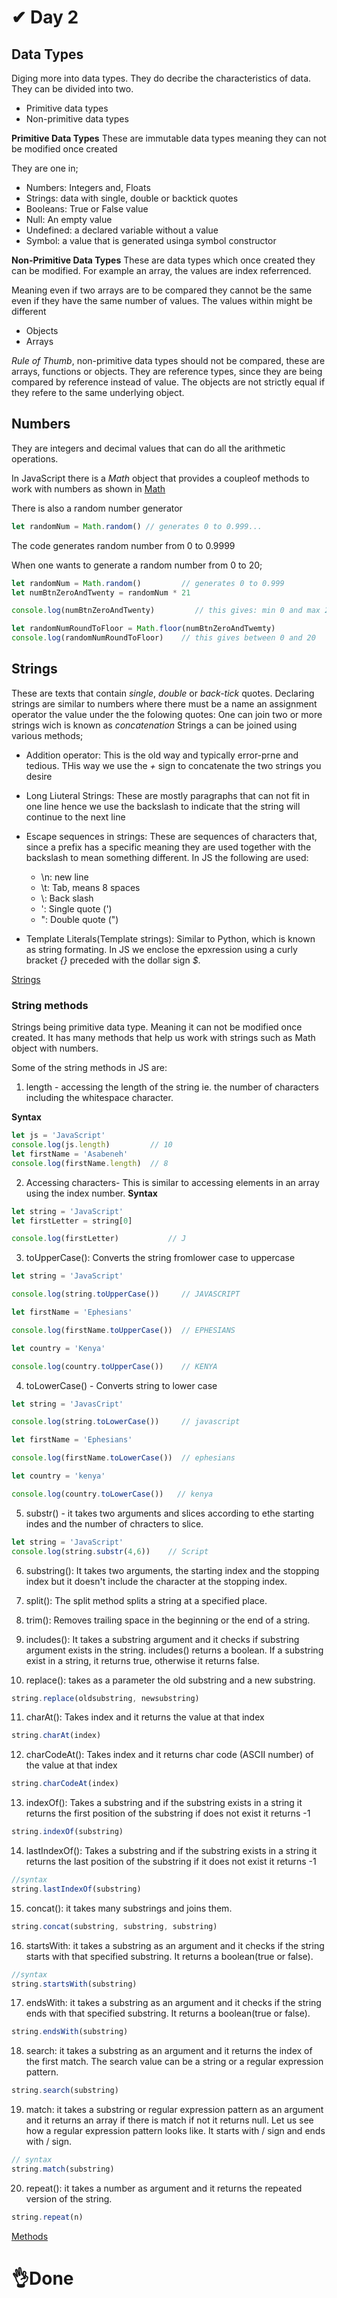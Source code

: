 # ✔ Day 2 

## Data Types 

Diging more into data types. They do decribe the characteristics of data. They can be divided into two.
- Primitive data types 
- Non-primitive data types

**Primitive Data Types**
These are immutable data types meaning they can not be modified once created

They are one in;
- Numbers: Integers and, Floats
- Strings: data with single, double or backtick quotes
- Booleans: True or False value 
- Null: An empty value
- Undefined: a declared variable without a value
- Symbol: a value that is generated usinga symbol constructor

**Non-Primitive Data Types**
These are data types which once created they can be modified. For example an array, the values are index referrenced.

Meaning even if two arrays are to be compared they cannot be the same even if they have the same number of values. The values within might be different 

- Objects
- Arrays

*Rule of Thumb*, non-primitive data types should not be compared, these are arrays, functions or objects. They are reference types, since they are being compared by reference instead of value. The objects are not strictly equal if they refere to the same underlying object.

## Numbers 

They are integers and decimal values that can do all the arithmetic operations. 

In JavaScript there is a _Math_ object that provides a coupleof methods to work with numbers as shown in [Math](./math.js) 

There is also a random number generator
```js 
let randomNum = Math.random() // generates 0 to 0.999...
```
The code generates random number from 0 to 0.9999

When one wants to generate a random number from 0 to 20;

```js
let randomNum = Math.random()         // generates 0 to 0.999
let numBtnZeroAndTwenty = randomNum * 21

console.log(numBtnZeroAndTwenty)         // this gives: min 0 and max 20.99

let randomNumRoundToFloor = Math.floor(numBtnZeroAndTwemty)
console.log(randomNumRoundToFloor)    // this gives between 0 and 20
```

## Strings

These are texts that contain _single_, _double_ or _back-tick_ quotes. Declaring strings are similar to numbers where there must be a name an assignment operator the value under the the folowing quotes:
One can join two or more strings wich is known as _concatenation_
Strings a can be joined using various methods;
- Addition operator: This is the old way and typically error-prne and tedious. THis way we use the *+* sign to concatenate the two strings you desire

- Long Liuteral Strings: These are mostly paragraphs that can not fit in one line hence we use the backslash to indicate that the string will continue to the next line

- Escape sequences in strings: These are sequences of characters that, since a prefix has a specific meaning they are used together with the backslash to mean something different. In JS the following are used: 
  - \n: new line
  - \t: Tab, means 8 spaces
  - \\: Back slash
  - \': Single quote (')
  - \": Double quote (")

- Template Literals(Template strings): Similar to Python, which is known as string formating. In JS we enclose the epxression using a curly bracket _{}_ preceded with the dollar sign _$_.

[Strings](./strings.js)

### String methods

Strings being primitive data type. Meaning it can not be modified once created. It has many methods that help us work with strings such as Math object with numbers.

Some of the string methods in JS are:
1. length - accessing the length of the string ie. the number of characters including the whitespace character.

**Syntax**
```js
let js = 'JavaScript'
console.log(js.length)         // 10
let firstName = 'Asabeneh'
console.log(firstName.length)  // 8
```
2. Accessing characters- This is similar to accessing elements in an array using the index number.
**Syntax**
```js
let string = 'JavaScript'
let firstLetter = string[0]

console.log(firstLetter)           // J
```
3. toUpperCase(): Converts the string fromlower case to uppercase

```js
let string = 'JavaScript'

console.log(string.toUpperCase())     // JAVASCRIPT

let firstName = 'Ephesians'

console.log(firstName.toUpperCase())  // EPHESIANS

let country = 'Kenya'

console.log(country.toUpperCase())    // KENYA
```
4. toLowerCase() - Converts string to lower case

```js
let string = 'JavasCript'

console.log(string.toLowerCase())     // javascript

let firstName = 'Ephesians'

console.log(firstName.toLowerCase())  // ephesians

let country = 'kenya'

console.log(country.toLowerCase())   // kenya
```
5. substr() - it takes two arguments and slices according to ethe starting indes and the number of chracters to slice.
```js
let string = 'JavaScript'
console.log(string.substr(4,6))    // Script
```
6. substring(): It takes two arguments, the starting index and the stopping index but it doesn't include the character at the stopping index.

7. split(): The split method splits a string at a specified place.

8. trim(): Removes trailing space in the beginning or the end of a string.

9. includes(): It takes a substring argument and it checks if substring argument exists in the string. includes() returns a boolean. If a substring exist in a string, it returns true, otherwise it returns false.

10. replace(): takes as a parameter the old substring and a new substring.

```js
string.replace(oldsubstring, newsubstring)
```

11. charAt(): Takes index and it returns the value at that index

```js
string.charAt(index)
```
12. charCodeAt(): Takes index and it returns char code (ASCII number) of the value at that index

```js
string.charCodeAt(index)
```
13. indexOf(): Takes a substring and if the substring exists in a string it returns the first position of the substring if does not exist it returns -1

```js
string.indexOf(substring)
```
14. lastIndexOf(): Takes a substring and if the substring exists in a string it returns the last position of the substring if it does not exist it returns -1

```js
//syntax
string.lastIndexOf(substring)
```
15. concat(): it takes many substrings and joins them.

```js
string.concat(substring, substring, substring)
```

16. startsWith: it takes a substring as an argument and it checks if the string starts with that specified substring. It returns a boolean(true or false).

```js
//syntax
string.startsWith(substring)
```

17. endsWith: it takes a substring as an argument and it checks if the string ends with that specified substring. It returns a boolean(true or false).

```js
string.endsWith(substring)
```

18. search: it takes a substring as an argument and it returns the index of the first match. The search value can be a string or a regular expression pattern.

```js
string.search(substring)
```

19. match: it takes a substring or regular expression pattern as an argument and it returns an array if there is match if not it returns null. Let us see how a regular expression pattern looks like. It starts with / sign and ends with / sign.

```js
// syntax
string.match(substring)
```

20. repeat(): it takes a number as argument and it returns the repeated version of the string.

```js
string.repeat(n)
```
[Methods](methods.js)

# 👌Done